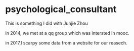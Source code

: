 # psychological_consultant
This is  something I did with Junjie Zhou 

in 2014, we met at a qq group which was intersted in mooc.

in 2017,I scarpy some data from a website for our reasech.
